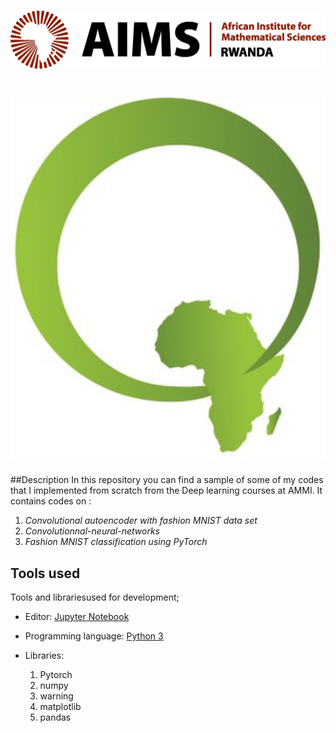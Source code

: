 # <img src="https://github.com/tondji/tondji.github.io/blob/master/aims-rwanda.jpg" width="600" alt="AIMS-log">

# <img src="https://github.com/tondji/tondji.github.io/blob/master/qla.jpg" width="600" alt="AIMS-log">


##Description
In this repository you can find a sample of some of my codes that I implemented from scratch from the Deep learning courses at AMMI.
It contains codes on : 

1. *Convolutional autoencoder with fashion MNIST data set*
2. *Convolutionnal-neural-networks*
3. *Fashion MNIST classification using PyTorch*

## Tools used

Tools and librariesused for development;
- Editor: [Jupyter Notebook](https://github.com/jupyter/notebook)
- Programming language: [Python 3](https://www.python.org/download/releases/3.0/)
- Libraries: 
	
	1. Pytorch
	2. numpy
	3. warning
	4. matplotlib
	5. pandas



